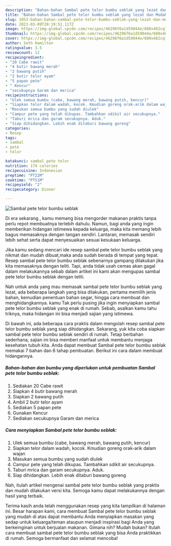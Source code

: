 ```yaml
---
description: "Bahan-bahan Sambal pete telor bumbu seblak yang lezat dan Mudah Dibuat"
title: "Bahan-bahan Sambal pete telor bumbu seblak yang lezat dan Mudah Dibuat"
slug: 1053-bahan-bahan-sambal-pete-telor-bumbu-seblak-yang-lezat-dan-mudah-dibuat
date: 2021-03-09T20:19:51.117Z
image: https://img-global.cpcdn.com/recipes/46296f6a1d59044e/680x482cq70/sambal-pete-telor-bumbu-seblak-foto-resep-utama.jpg
thumbnail: https://img-global.cpcdn.com/recipes/46296f6a1d59044e/680x482cq70/sambal-pete-telor-bumbu-seblak-foto-resep-utama.jpg
cover: https://img-global.cpcdn.com/recipes/46296f6a1d59044e/680x482cq70/sambal-pete-telor-bumbu-seblak-foto-resep-utama.jpg
author: Seth Hamilton
ratingvalue: 3.5
reviewcount: 12
recipeingredient:
- "20 Cabe rawit"
- "4 butir bawang merah"
- "2 bawang putih"
- "2 butir telor ayam"
- "5 papan pete"
- " Kencur"
- "secukupnya Garam dan merica"
recipeinstructions:
- "Ulek semua bumbu (cabe, bawang merah, bawang putih, kencur)"
- "Siapkan telor dalam wadah, kocok. Kmudian goreng orak-arik dalam wajan"
- "Masukan semua bumbu yang sudah diulek"
- "Campur pete yang telah dikupas. Tambahkan sdikit air secukupnya."
- "Taburi mrica dan garam secukupnya. Aduk."
- "Siap dihidangkan. Lebih enak ditaburi bawang goreng"
categories:
- Resep
tags:
- sambal
- pete
- telor

katakunci: sambal pete telor 
nutrition: 174 calories
recipecuisine: Indonesian
preptime: "PT22M"
cooktime: "PT51M"
recipeyield: "2"
recipecategory: Dinner

---
```



![Sambal pete telor bumbu seblak](https://img-global.cpcdn.com/recipes/46296f6a1d59044e/680x482cq70/sambal-pete-telor-bumbu-seblak-foto-resep-utama.jpg)

Di era  sekarang , kamu memang bisa mengorder makanan praktis tanpa perlu repot membuatnya terlebih dahulu. Namun, bagi anda yang ingin memberikan hidangan istimewa kepada keluarga, maka kita memang lebih bagus memasaknya dengan tangan sendiri. Lantaran, memasak sendiri lebih sehat serta dapat menyesuaikan sesuai kesukaan keluarga.

Jika kamu sedang mencari ide resep sambal pete telor bumbu seblak yang nikmat dan mudah dibuat,maka anda sudah berada di tempat yang tepat. Resep sambal pete telor bumbu seblak  sebenarnya gampang dilakukan jika kita memasaknya dengan teliti. Tapi, anda tidak usah cemas akan gagal dalam melakukannya 
sebab dalam artikel ini kami akan mengupas sambal pete telor bumbu seblak dengan teliti.  



Nah untuk anda yang mau memasak sambal pete telor bumbu seblak yang lezat, ada beberapa langkah yang bisa dilakukan, pertama memilih jenis bahan, kemudian penentuan bahan segar, hingga cara membuat dan menghidangkannya. kamu Tak perlu pusing jika ingin menyiapkan sambal pete telor bumbu seblak yang enak di rumah. Sebab, asalkan kamu  tahu triknya, maka hidangan ini bisa menjadi sajian yang istimewa.

Di bawah ini, ada beberapa cara praktis  dalam mengolah resep sambal pete telor bumbu seblak yang siap dihidangkan. Sekarang, yuk kita coba siapkan sambal pete telor bumbu seblak sendiri di rumah. Tetap berbahan sederhana, sajian ini bisa memberi manfaat untuk membantu menjaga kesehatan tubuh kita. Anda dapat membuat Sambal pete telor bumbu seblak memakai 7 bahan dan 6 tahap pembuatan. Berikut ini cara dalam membuat hidangannya.

<!--inarticleads1-->

##### Bahan-bahan dan bumbu yang diperlukan untuk pembuatan Sambal pete telor bumbu seblak:

1. Sediakan 20 Cabe rawit
1. Siapkan 4 butir bawang merah
1. Siapkan 2 bawang putih
1. Ambil 2 butir telor ayam
1. Sediakan 5 papan pete
1. Gunakan  Kencur
1. Sediakan secukupnya Garam dan merica




<!--inarticleads2-->

##### Cara menyiapkan Sambal pete telor bumbu seblak:

1. Ulek semua bumbu (cabe, bawang merah, bawang putih, kencur)
1. Siapkan telor dalam wadah, kocok. Kmudian goreng orak-arik dalam wajan
1. Masukan semua bumbu yang sudah diulek
1. Campur pete yang telah dikupas. Tambahkan sdikit air secukupnya.
1. Taburi mrica dan garam secukupnya. Aduk.
1. Siap dihidangkan. Lebih enak ditaburi bawang goreng




Nah, itulah artikel mengenai  sambal pete telor bumbu seblak  yang praktis dan mudah dilakukan versi kita. Semoga kamu dapat melakukannya dengan hasil yang terbaik. 

Terima kasih anda telah menggunakan resep yang kita tampilkan di halaman ini. Besar harapan kami, cara membuat  Sambal pete telor bumbu seblak yang mudah di atas dapat membantu Anda menyiapkan masakan yang sedap untuk keluarga/teman ataupun menjadi inspirasi bagi Anda yang berkeinginan untuk berjualan makanan. Gimana nih? Mudah bukan? Itulah cara membuat sambal pete telor bumbu seblak yang bisa Anda praktikkan di rumah. Semoga bermanfaat dan selamat mencoba!

